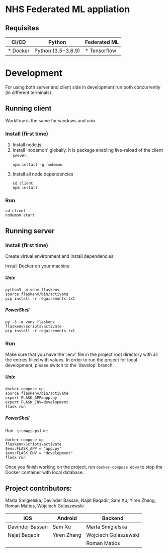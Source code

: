 # NHS Federated ML appliation

## Requisites
  CI/CD            | Python              | Federated ML
---------          |-------------------- | -------------
* Docker           | Python (3.5-3.6.9)        | * Tensorflow


# Development 
For using both server and client side in development run both concurrently (in different terminals).

## Running client
Worklfow is the same for windows and unix
### Install (first time) 
1. Install node.js
1. Install 'nodemon' globally. It is package enabling live-reload of the client server.
    ```
    npm install -g nodemon
    ```
1. Install all node dependencies
    ```
    cd client
    npm install
    ```
### Run
```
cd client
nodemon start
```

## Running server
### Install (first time) 
Create virtual environment and install dependencies.

Install Docker on your machine
##### Unix
```
python3 -m venv flaskenv
source flaskenv/bin/activate
pip install -r requirements.txt
```
##### PowerShell
```
py -3 -m venv flaskenv
flaskenv\Scripts\activate
pip install -r requirements.txt
```
### Run
Make sure that you have the '.env' file in the project root directory with all the entries filled with values.
In order to run the project for local development, please switch to the 'develop' branch.
##### Unix 
```
docker-compose up
source flaskenv/bin/activate
export FLASK_APP=app.py
export FLASK_ENV=development
flask run
```

##### PowerShell
Run `.\runApp.ps1` or:
```
docker-compose up
flaskenv\Scripts\activate
$env:FLASK_APP = "app.py"
$env:FLASK_ENV = "development"
flask run
```

Once you finish working on the project, run ```docker-compose down``` to stop the Docker container with local database.

## Project contributors: 
Marta Smigielska, Davinder Bassan, Najat Baqadir, Sam Xu, Yiren Zhang, Roman Matios, Wojciech Golaszewski

   iOS          | Android       | Backend
----------------| ------------- | ------------
Davinder Bassan | Sam Xu        | Marta Smigielska
Najat Baqadir   | Yiren Zhang   | Wojciech Golaszewski
|               |               | Roman Matios

